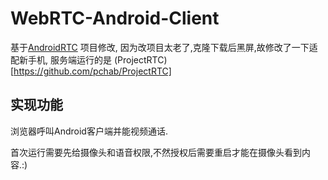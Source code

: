 # WebRTC-Android-Client

基于[AndroidRTC](https://github.com/pchab/AndroidRTC) 项目修改, 因为改项目太老了,克隆下载后黑屏,故修改了一下适配新手机, 服务端运行的是 (ProjectRTC)[https://github.com/pchab/ProjectRTC]

## 实现功能

浏览器呼叫Android客户端并能视频通话.

首次运行需要先给摄像头和语音权限,不然授权后需要重启才能在摄像头看到内容.:)
